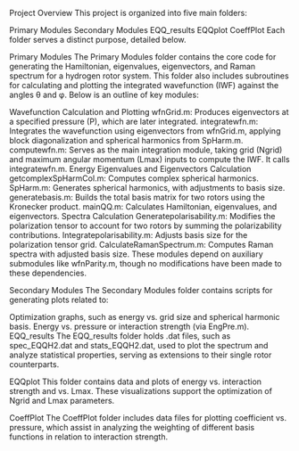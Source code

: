 Project Overview
This project is organized into five main folders:

Primary Modules
Secondary Modules
EQQ_results
EQQplot
CoeffPlot
Each folder serves a distinct purpose, detailed below.

Primary Modules
The Primary Modules folder contains the core code for generating the Hamiltonian, eigenvalues, eigenvectors, and Raman spectrum for a hydrogen rotor system. This folder also includes subroutines for calculating and plotting the integrated wavefunction (IWF) against the angles θ and φ. Below is an outline of key modules:

Wavefunction Calculation and Plotting
wfnGrid.m: Produces eigenvectors at a specified pressure (P), which are later integrated.
integratewfn.m: Integrates the wavefunction using eigenvectors from wfnGrid.m, applying block diagonalization and spherical harmonics from SpHarm.m.
computewfn.m: Serves as the main integration module, taking grid (Ngrid) and maximum angular momentum (Lmax) inputs to compute the IWF. It calls integratewfn.m.
Energy Eigenvalues and Eigenvectors Calculation
getcomplexSpHarmCol.m: Computes complex spherical harmonics.
SpHarm.m: Generates spherical harmonics, with adjustments to basis size.
generatebasis.m: Builds the total basis matrix for two rotors using the Kronecker product.
mainQQ.m: Calculates Hamiltonian, eigenvalues, and eigenvectors.
Spectra Calculation
Generatepolarisability.m: Modifies the polarization tensor to account for two rotors by summing the polarizability contributions.
Integratepolarisability.m: Adjusts basis size for the polarization tensor grid.
CalculateRamanSpectrum.m: Computes Raman spectra with adjusted basis size.
These modules depend on auxiliary submodules like wfnParity.m, though no modifications have been made to these dependencies.

Secondary Modules
The Secondary Modules folder contains scripts for generating plots related to:

Optimization graphs, such as energy vs. grid size and spherical harmonic basis.
Energy vs. pressure or interaction strength (via EngPre.m).
EQQ_results
The EQQ_results folder holds .dat files, such as spec_EQQH2.dat and stats_EQQH2.dat, used to plot the spectrum and analyze statistical properties, serving as extensions to their single rotor counterparts.

EQQplot
This folder contains data and plots of energy vs. interaction strength and vs. Lmax. These visualizations support the optimization of Ngrid and Lmax parameters.

CoeffPlot
The CoeffPlot folder includes data files for plotting coefficient vs. pressure, which assist in analyzing the weighting of different basis functions in relation to interaction strength.
